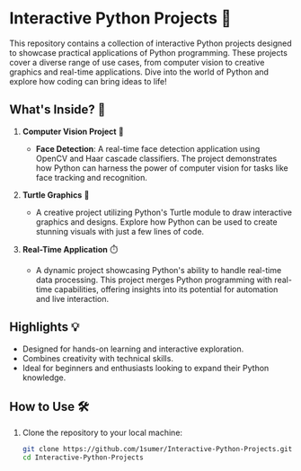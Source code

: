 # Interactive Python Projects 🚀

This repository contains a collection of interactive Python projects designed to showcase practical applications of Python programming. These projects cover a diverse range of use cases, from computer vision to creative graphics and real-time applications. Dive into the world of Python and explore how coding can bring ideas to life!

## What's Inside? 📂

1. **Computer Vision Project** 🌟  
   - **Face Detection**: A real-time face detection application using OpenCV and Haar cascade classifiers. The project demonstrates how Python can harness the power of computer vision for tasks like face tracking and recognition.  

2. **Turtle Graphics** 🐢  
   - A creative project utilizing Python's Turtle module to draw interactive graphics and designs. Explore how Python can be used to create stunning visuals with just a few lines of code.  

3. **Real-Time Application** ⏱️  
   - A dynamic project showcasing Python's ability to handle real-time data processing. This project merges Python programming with real-time capabilities, offering insights into its potential for automation and live interaction.  

## Highlights 💡
- Designed for hands-on learning and interactive exploration.
- Combines creativity with technical skills.
- Ideal for beginners and enthusiasts looking to expand their Python knowledge.

## How to Use 🛠️
1. Clone the repository to your local machine:
   ```bash
   git clone https://github.com/1sumer/Interactive-Python-Projects.git
   cd Interactive-Python-Projects

